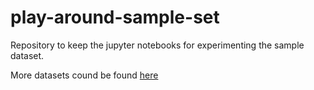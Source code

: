 # play-around-sample-set
Repository to keep the jupyter notebooks for experimenting the sample dataset.

More datasets cound be found [here](https://github.com/KevinRoitero/crowdsourcingTruthfulness)
